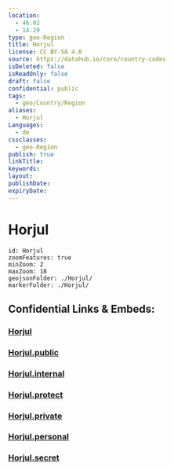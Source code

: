 ```yaml
---
location:
  - 46.02
  - 14.29
type: geo-Region
title: Horjul
license: CC BY-SA 4.0
source: https://datahub.io/core/country-codes
isDeleted: false
isReadOnly: false
draft: false
confidential: public
tags:
  - geo/Country/Region
aliases:
  - Horjul
Languages:
  - de
cssclasses:
  - geo-Region
publish: true
linkTitle:
keywords:
layout:
publishDate:
expiryDate:
---
```


# Horjul

```leaflet
id: Horjul
zoomFeatures: true 
minZoom: 2 
maxZoom: 18
geojsonFolder: ./Horjul/
markerFolder: ./Horjul/
```


## Confidential Links & Embeds: 

### [Horjul](/_Standards/Earth/Continent/Europe/Europe~Central/Slovenia/Regions~Slovenia/Osrednje_slovenska/counties~Osrednjeslovenska/Horjul.md) 

### [Horjul.public](/_public/Earth/Continent/Europe/Europe~Central/Slovenia/Regions~Slovenia/Osrednje_slovenska/counties~Osrednjeslovenska/Horjul.public.md) 

### [Horjul.internal](/_internal/Earth/Continent/Europe/Europe~Central/Slovenia/Regions~Slovenia/Osrednje_slovenska/counties~Osrednjeslovenska/Horjul.internal.md) 

### [Horjul.protect](/_protect/Earth/Continent/Europe/Europe~Central/Slovenia/Regions~Slovenia/Osrednje_slovenska/counties~Osrednjeslovenska/Horjul.protect.md) 

### [Horjul.private](/_private/Earth/Continent/Europe/Europe~Central/Slovenia/Regions~Slovenia/Osrednje_slovenska/counties~Osrednjeslovenska/Horjul.private.md) 

### [Horjul.personal](/_personal/Earth/Continent/Europe/Europe~Central/Slovenia/Regions~Slovenia/Osrednje_slovenska/counties~Osrednjeslovenska/Horjul.personal.md) 

### [Horjul.secret](/_secret/Earth/Continent/Europe/Europe~Central/Slovenia/Regions~Slovenia/Osrednje_slovenska/counties~Osrednjeslovenska/Horjul.secret.md)

